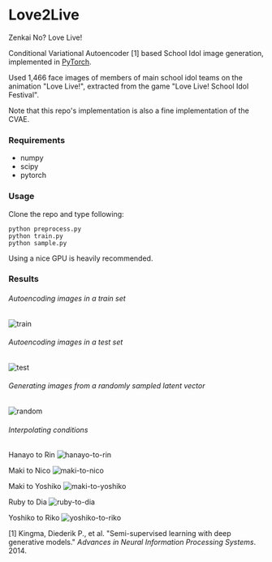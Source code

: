 # Love2Live

Zenkai No? Love Live!

Conditional Variational Autoencoder [1] based School Idol image generation, implemented in [PyTorch](http://pytorch.org/).

Used 1,466 face images of members of main school idol teams on the animation "Love Live!", extracted from the game "Love Live! School Idol Festival".

Note that this repo's implementation is also a fine implementation of the CVAE.

### Requirements

* numpy
* scipy
* pytorch

### Usage

Clone the repo and type following:

	python preprocess.py
	python train.py
	python sample.py

Using a nice GPU is heavily recommended.

### Results

###### Autoencoding images in a train set
![train](https://user-images.githubusercontent.com/1303549/32910397-720817cc-cb4c-11e7-988a-4586253b9083.jpg)

###### Autoencoding images in a test set
![test](https://user-images.githubusercontent.com/1303549/32910393-6b5d6ee0-cb4c-11e7-9849-0bccdc9ec20f.jpg)

###### Generating images from a randomly sampled latent vector
![random](https://user-images.githubusercontent.com/1303549/32910657-2eb3dfb4-cb4d-11e7-8326-dc1a0e1c23d2.jpg)

###### Interpolating conditions

Hanayo to Rin
![hanayo-to-rin](https://user-images.githubusercontent.com/1303549/32910922-ebeac7b4-cb4d-11e7-818e-11e37605ff46.jpg)

Maki to Nico
![maki-to-nico](https://user-images.githubusercontent.com/1303549/32910932-f17a0d02-cb4d-11e7-8c7c-34084a05aac9.jpg)

Maki to Yoshiko
![maki-to-yoshiko](https://user-images.githubusercontent.com/1303549/32910941-f614cb22-cb4d-11e7-94e5-c91d03e57bb7.jpg)

Ruby to Dia
![ruby-to-dia](https://user-images.githubusercontent.com/1303549/32910948-fb19044e-cb4d-11e7-893e-443eb20b8ea4.jpg)

Yoshiko to Riko
![yoshiko-to-riko](https://user-images.githubusercontent.com/1303549/32910961-02bd1564-cb4e-11e7-95d0-cd4a62cc79d8.jpg)



[1] Kingma, Diederik P., et al. "Semi-supervised learning with deep generative models." *Advances in Neural Information Processing Systems*. 2014.
